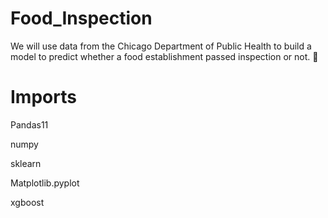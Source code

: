 # Food_Inspection

We will use data from the Chicago Department of Public Health to build a model to predict whether a food establishment passed inspection or not. 🥘
# Imports

Pandas11

numpy

sklearn

Matplotlib.pyplot

xgboost
